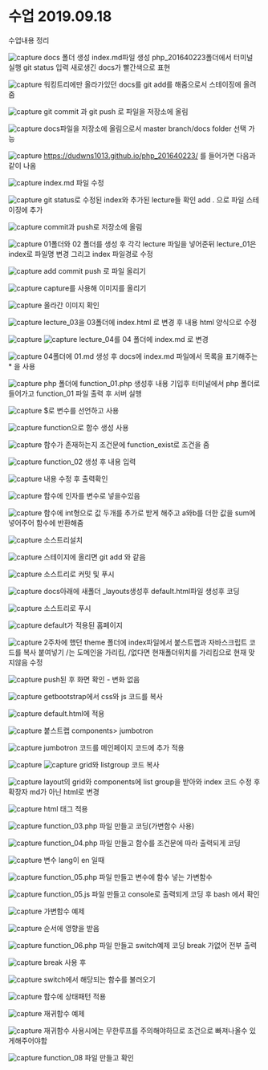 # 수업 2019.09.18
수업내용 정리

![capture](./images/1.PNG)
docs 폴더 생성 index.md파일 생성 php_201640223폴더에서 터미널 실행
git status 입력 새로생긴 docs가 빨간색으로 표현

![capture](./images/2.PNG)
워킹트리에만 올라가있던 docs를 git add를 해줌으로서 스테이징에 올려줌

![capture](./images/3.PNG)
git commit 과 git push 로 파일을 저장소에 올림

![capture](./images/4.PNG)
docs파일을 저장소에 올림으로서 master branch/docs folder 선택 가능

![capture](./images/5.PNG)
https://dudwns1013.github.io/php_201640223/ 를 들어가면 다음과 같이 나옴

![capture](./images/6.PNG)
index.md 파일 수정

![capture](./images/7.PNG)
git status로 수정된 index와 추가된 lecture들 확인
add . 으로 파일 스테이징에 추가 

![capture](./images/8.PNG)
commit과 push로 저장소에 올림

![capture](./images/9.PNG)
01폴더와 02 폴더를 생성 후 각각 lecture 파일을 넣어준뒤 lecture_01은 index로 파일명 변경
그리고 index 파일경로 수정

![capture](./images/10.PNG)
add commit push 로 파일 올리기

![capture](./images/11.PNG)
capture를 사용해 이미지를 올리기

![capture](./images/12.PNG)
올라간 이미지 확인

![capture](./images/13.PNG)
lecture_03을 03폴더에 index.html 로 변경 후 내용 html 양식으로 수정

![capture](./images/14.PNG)
![capture](./images/15.PNG)
lecture_04를 04 폴더에 index.md 로 변경

![capture](./images/16.PNG)
04폴더에 01.md 생성 후 docs에 index.md 파일에서 목록을 표기해주는 * 을 사용

![capture](./images/17.PNG)
php 폴더에 function_01.php 생성후 내용 기입후 터미널에서 php 폴더로 들어가고
function_01 파일 출력 후 서버 실행

![capture](./images/18.PNG)
$로 변수를 선언하고 사용

![capture](./images/19.PNG)
function으로 함수 생성 사용

![capture](./images/20.PNG)
함수가 존재하는지 조건문에 function_exist로 조건을 줌

![capture](./images/21.PNG)
function_02 생성 후 내용 입력

![capture](./images/22.PNG)
내용 수정 후 출력확인

![capture](./images/23.PNG)
함수에 인자를 변수로 넣을수있음

![capture](./images/29.PNG)
함수에 int형으로 값 두개를 추가로 받게 해주고 a와b를 더한 값을 sum에 넣어주어 함수에 반환해줌

![capture](./images/30.PNG)
소스트리설치

![capture](./images/31.PNG)
스테이지에 올리면 git add 와 같음

![capture](./images/32.PNG)
소스트리로 커밋 및 푸시

![capture](./images/33.PNG)
docs아래에 새폴더 _layouts생성후 default.html파일 생성후 코딩

![capture](./images/34.PNG)
소스트리로 푸시

![capture](./images/35.PNG)
default가 적용된 홈페이지

![capture](./images/36.PNG)
2주차에 했던 theme 폴더에 index파일에서 붙스트랩과 자바스크립트 코드를 복사 붙여넣기
/는 도메인을 가리킴, /없다면 현재폴더위치를 가리킴으로 현재 맞지않음 수정

![capture](./images/37.PNG)
push된 후 화면 확인 - 변화 없음

![capture](./images/38.PNG)
getbootstrap에서 css와 js 코드를 복사

![capture](./images/39.PNG)
default.html에 적용

![capture](./images/40.PNG)
붙스트랩 components> jumbotron

![capture](./images/41.PNG)
jumbotron 코드를 메인페이지 코드에 추가 적용

![capture](./images/42.PNG)
![capture](./images/43.PNG)
grid와 listgroup 코드 복사

![capture](./images/44.PNG)
layout의 grid와 components에 list group을 받아와 index 코드 수정 후 확장자 md가 아닌 html로 변경

![capture](./images/45.PNG)
html 태그 적용

![capture](./images/46.PNG)
function_03.php 파일 만들고 코딩(가변함수 사용)

![capture](./images/47.PNG)
function_04.php 파일 만들고 함수를 조건문에 따라 출력되게 코딩

![capture](./images/48.PNG)
변수 lang이 en 일때

![capture](./images/49.PNG)
function_05.php 파일 만들고 변수에 함수 넣는 가변함수

![capture](./images/50.PNG)
function_05.js 파일 만들고 console로 출력되게 코딩 후 bash 에서 확인

![capture](./images/51.PNG)
가변함수 예제

![capture](./images/52.PNG)
순서에 영향을 받음

![capture](./images/53.PNG)
function_06.php 파일 만들고 switch예제 코딩 break 가없어 전부 출력

![capture](./images/54.PNG)
break 사용 후

![capture](./images/55.PNG)
switch에서 해당되는 함수를 불러오기

![capture](./images/56.PNG)
함수에 상태패턴 적용

![capture](./images/57.PNG)
재귀함수 예제

![capture](./images/58.PNG)
재귀함수 사용시에는 무한루프를 주의해야하므로 조건으로 빠져나올수 있게해주어야함

![capture](./images/59.PNG)
function_08 파일 만들고 확인
